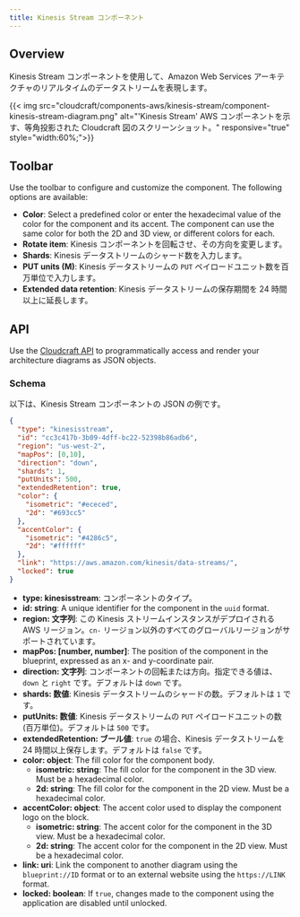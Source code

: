 ```yaml
---
title: Kinesis Stream コンポーネント
---
```

## Overview

Kinesis Stream コンポーネントを使用して、Amazon Web Services アーキテクチャのリアルタイムのデータストリームを表現します。

{{< img src="cloudcraft/components-aws/kinesis-stream/component-kinesis-stream-diagram.png" alt="'Kinesis Stream' AWS コンポーネントを示す、等角投影された Cloudcraft 図のスクリーンショット。" responsive="true" style="width:60%;">}}

## Toolbar

Use the toolbar to configure and customize the component. The following options are available:

- **Color**: Select a predefined color or enter the hexadecimal value of the color for the component and its accent. The component can use the same color for both the 2D and 3D view, or different colors for each.
- **Rotate item**: Kinesis コンポーネントを回転させ、その方向を変更します。
- **Shards**: Kinesis データストリームのシャード数を入力します。
- **PUT units (M)**: Kinesis データストリームの `PUT` ペイロードユニット数を百万単位で入力します。
- **Extended data retention**: Kinesis データストリームの保存期間を 24 時間以上に延長します。

## API

Use the [Cloudcraft API][1] to programmatically access and render your architecture diagrams as JSON objects.

### Schema

以下は、Kinesis Stream コンポーネントの JSON の例です。

```json
{
  "type": "kinesisstream",
  "id": "cc3c417b-3b09-4dff-bc22-52398b86adb6",
  "region": "us-west-2",
  "mapPos": [0,10],
  "direction": "down",
  "shards": 1,
  "putUnits": 500,
  "extendedRetention": true,
  "color": {
    "isometric": "#ececed",
    "2d": "#693cc5"
  },
  "accentColor": {
    "isometric": "#4286c5",
    "2d": "#ffffff"
  },
  "link": "https://aws.amazon.com/kinesis/data-streams/",
  "locked": true
}
```

- **type: kinesisstream**: コンポーネントのタイプ。
- **id: string**: A unique identifier for the component in the `uuid` format.
- **region: 文字列**: この Kinesis ストリームインスタンスがデプロイされる AWS リージョン。`cn-` リージョン以外のすべてのグローバルリージョンがサポートされています。
- **mapPos: [number, number]**: The position of the component in the blueprint, expressed as an x- and y-coordinate pair.
- **direction: 文字列**: コンポーネントの回転または方向。指定できる値は、`down` と `right` です。デフォルトは `down` です。
- **shards: 数値**: Kinesis データストリームのシャードの数。デフォルトは `1` です。
- **putUnits: 数値**: Kinesis データストリームの `PUT` ペイロードユニットの数 (百万単位)。デフォルトは `500` です。
- **extendedRetention: ブール値**: `true` の場合、Kinesis データストリームを 24 時間以上保存します。デフォルトは `false` です。
- **color: object**: The fill color for the component body.
  - **isometric: string**: The fill color for the component in the 3D view. Must be a hexadecimal color.
  - **2d: string**: The fill color for the component in the 2D view. Must be a hexadecimal color.
- **accentColor: object**: The accent color used to display the component logo on the block.
  - **isometric: string**: The accent color for the component in the 3D view. Must be a hexadecimal color.
  - **2d: string**: The accent color for the component in the 2D view. Must be a hexadecimal color.
- **link: uri**: Link the component to another diagram using the `blueprint://ID` format or to an external website using the `https://LINK` format.
- **locked: boolean**: If `true`, changes made to the component using the application are disabled until unlocked.

[1]: https://developers.cloudcraft.co/